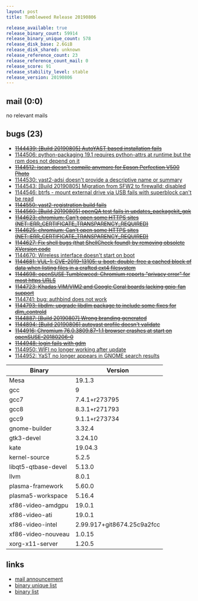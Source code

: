 ```yaml
---
layout: post
title: Tumbleweed Release 20190806

release_available: true
release_binary_count: 59914
release_binary_unique_count: 578
release_disk_base: 2.6GiB
release_disk_shared: unknown
release_reference_count: 23
release_reference_count_mail: 0
release_score: 91
release_stability_level: stable
release_version: 20190806
---
```


## mail (0:0)

no relevant mails

## bugs (23)

<!--more-->

- ~~[1144439: \[Build 20190805\] AutoYAST based installation fails](https://bugzilla.opensuse.org/show_bug.cgi?id=1144439)~~
- [1144506: python-packaging 19.1 requires python-attrs at runtime but the rpm does not depend on it](https://bugzilla.opensuse.org/show_bug.cgi?id=1144506)
- ~~[1144512: iscan doesn't compile anymore for Epson Perfection V500 Photo](https://bugzilla.opensuse.org/show_bug.cgi?id=1144512)~~
- [1144530: yast2-adsi doesn't provide a descriptive name or summary](https://bugzilla.opensuse.org/show_bug.cgi?id=1144530)
- [1144543: \[Build 20190805\] Migration from SFW2 to firewalld: disabled](https://bugzilla.opensuse.org/show_bug.cgi?id=1144543)
- [1144546: btrfs - mount external drive via USB fails with superblock can't be read](https://bugzilla.opensuse.org/show_bug.cgi?id=1144546)
- ~~[1144550: yast2-registration build fails](https://bugzilla.opensuse.org/show_bug.cgi?id=1144550)~~
- ~~[1144560: \[Build 20190805\] openQA test fails in updates_packagekit_gpk](https://bugzilla.opensuse.org/show_bug.cgi?id=1144560)~~
- ~~[1144623: chromium: Can't open some HTTPS sites (NET::ERR_CERTIFICATE_TRANSPARENCY_REQUIRED)](https://bugzilla.opensuse.org/show_bug.cgi?id=1144623)~~
- ~~[1144625: chromium: Can't open some HTTPS sites (NET::ERR_CERTIFICATE_TRANSPARENCY_REQUIRED)](https://bugzilla.opensuse.org/show_bug.cgi?id=1144625)~~
- ~~[1144627: Fix shell bugs (that ShellCheck found) by removing obsolete XVersion code](https://bugzilla.opensuse.org/show_bug.cgi?id=1144627)~~
- [1144670: Wireless interface doesn't start on boot](https://bugzilla.opensuse.org/show_bug.cgi?id=1144670)
- ~~[1144681: VUL-1: CVE-2019-13105: u-boot: double-free a cached block of data when listing files in a crafted ext4 filesystem](https://bugzilla.opensuse.org/show_bug.cgi?id=1144681)~~
- ~~[1144698: openSUSE Tumbleweed: Chromium reports "privacy error" for most https URLS](https://bugzilla.opensuse.org/show_bug.cgi?id=1144698)~~
- ~~[1144723: Khadas VIM/VIM2 and Google Coral boards lacking gpio-fan support](https://bugzilla.opensuse.org/show_bug.cgi?id=1144723)~~
- [1144741: bug: authbind does not work](https://bugzilla.opensuse.org/show_bug.cgi?id=1144741)
- ~~[1144793: libdlm: upgrade libdlm package to include some fixes for dlm_controld](https://bugzilla.opensuse.org/show_bug.cgi?id=1144793)~~
- ~~[1144887: \[Build 20190807\] Wrong branding generated](https://bugzilla.opensuse.org/show_bug.cgi?id=1144887)~~
- ~~[1144894: \[Build 20190806\] autoyast profile doesn't validate](https://bugzilla.opensuse.org/show_bug.cgi?id=1144894)~~
- ~~[1144916: Chromium 76.0.3809.87-1.1 browser crashes at start on openSUSE-20180206-0](https://bugzilla.opensuse.org/show_bug.cgi?id=1144916)~~
- ~~[1144948: login fails with gdm](https://bugzilla.opensuse.org/show_bug.cgi?id=1144948)~~
- [1144950: WIFI no longer working after update](https://bugzilla.opensuse.org/show_bug.cgi?id=1144950)
- [1144952: YaST no longer appears in GNOME search results](https://bugzilla.opensuse.org/show_bug.cgi?id=1144952)

Binary | Version
--- | ---
Mesa | 19.1.3
gcc | 9
gcc7 | 7.4.1+r273795
gcc8 | 8.3.1+r271793
gcc9 | 9.1.1+r273734
gnome-builder | 3.32.4
gtk3-devel | 3.24.10
kate | 19.04.3
kernel-source | 5.2.5
libqt5-qtbase-devel | 5.13.0
llvm | 8.0.1
plasma-framework | 5.60.0
plasma5-workspace | 5.16.4
xf86-video-amdgpu | 19.0.1
xf86-video-ati | 19.0.1
xf86-video-intel | 2.99.917+git8674.25c9a2fcc
xf86-video-nouveau | 1.0.15
xorg-x11-server | 1.20.5

## links

- [mail announcement](https://lists.opensuse.org/opensuse-factory/2019-08/msg00060.html)
- [binary unique list](http://download.opensuse.org/history/20190806/rpm.unique.list)
- [binary list](http://download.opensuse.org/history/20190806/rpm.list)
